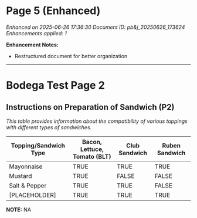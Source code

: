 # Page 5 (Enhanced)

*Enhanced on 2025-06-26 17:36:30*
*Document ID: pb&j_20250626_173624*
*Enhancements applied: 1*

**Enhancement Notes:**
- Restructured document for better organization

---

# Bodega Test Page 2
## Instructions on Preparation of Sandwich (P2)

*This table provides information about the compatibility of various toppings with different types of sandwiches.*

| Topping/Sandwich Type | Bacon, Lettuce, Tomato (BLT) | Club Sandwich | Ruben Sandwich |
|-----------------------|------------------------------|---------------|----------------|
| Mayonnaise            | TRUE                         | TRUE          | TRUE           |
| Mustard               | TRUE                         | FALSE         | FALSE          |
| Salt & Pepper         | TRUE                         | TRUE          | FALSE          |
| [PLACEHOLDER]         | TRUE                         | TRUE          | TRUE           |

**NOTE:** NA
